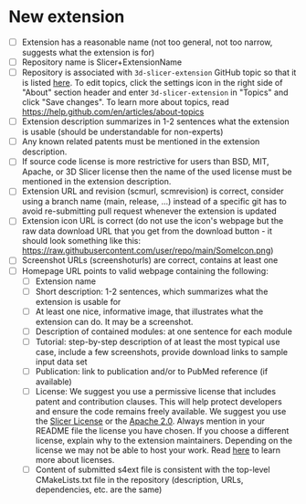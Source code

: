 <!--
Thank you for contributing to 3D Slicer!
- To add a new extension with this pull request: Please keep content of "New extension" section and put an 'x' in the brackets for each todo item to indicate that you have accomplished that prerequisite.
- To update an existing extension with this pull request: Please delete all text in this template and just describe which extension is updated and optionally tell us in a sentence what has been changed. To make extension updates easier in the future you may consider replacing specific git hash in your s4ext file by a branch name (for example: `main` for Slicer Preview Releases; `(majorVersion).(minorVersion)` such as `4.10` for Slicer Stable Releases).
-->

# New extension

<!-- To make sure users can find your extension, understand what it is intended for and how to use it, please complete the checklist below. You do not need to complete all the item by the time you submit the pull request, but most likely the changes will only be merged if all the tasks are done. See more information about the submission process here: https://slicer.readthedocs.io/en/latest/developer_guide/extensions.html -->

- [ ] Extension has a reasonable name (not too general, not too narrow, suggests what the extension is for)
- [ ] Repository name is Slicer+ExtensionName
- [ ] Repository is associated with `3d-slicer-extension` GitHub topic so that it is listed [here](https://github.com/topics/3d-slicer-extension). To edit topics, click the settings icon in the right side of "About" section header and enter `3d-slicer-extension` in "Topics" and click "Save changes". To learn more about topics, read https://help.github.com/en/articles/about-topics
- [ ] Extension description summarizes in 1-2 sentences what the extension is usable (should be understandable for non-experts)
- [ ] Any known related patents must be mentioned in the extension description.
- [ ] If source code license is more restrictive for users than BSD, MIT, Apache, or 3D Slicer license then the name of the used license must be mentioned in the extension description.
- [ ] Extension URL and revision (scmurl, scmrevision) is correct, consider using a branch name (main, release, ...) instead of a specific git has to avoid re-submitting pull request whenever the extension is updated
- [ ] Extension icon URL is correct (do not use the icon's webpage but the raw data download URL that you get from the download button - it should look something like this: https://raw.githubusercontent.com/user/repo/main/SomeIcon.png)
- [ ] Screenshot URLs (screenshoturls) are correct, contains at least one
- [ ] Homepage URL points to valid webpage containing the following:
  - [ ] Extension name
  - [ ] Short description: 1-2 sentences, which summarizes what the extension is usable for
  - [ ] At least one nice, informative image, that illustrates what the extension can do. It may be a screenshot.
  - [ ] Description of contained modules: at one sentence for each module
  - [ ] Tutorial: step-by-step description of at least the most typical use case, include a few screenshots, provide download links to sample input data set
  - [ ] Publication: link to publication and/or to PubMed reference (if available)
  - [ ] License: We suggest you use a permissive license that includes patent and contribution clauses.  This will help protect developers and ensure the code remains freely available.  We suggest you use the [Slicer License](https://github.com/Slicer/Slicer/blob/main/License.txt) or the [Apache 2.0](https://www.apache.org/licenses/LICENSE-2.0). Always mention in your README file the license you have chosen.  If you choose a different license, explain why to the extension maintainers. Depending on the license we may not be able to host your work. Read [here](https://opensource.guide/legal/#which-open-source-license-is-appropriate-for-my-project) to learn more about licenses.
  - [ ] Content of submitted s4ext file is consistent with the top-level CMakeLists.txt file in the repository (description, URLs, dependencies, etc. are the same)

<!-- If you have any questions or comments then please describe them here. -->
